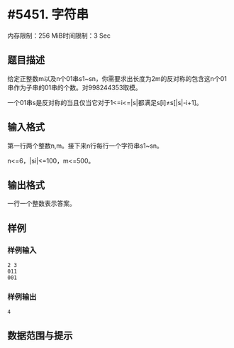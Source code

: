 # #5451. 字符串

内存限制：256 MiB时间限制：3 Sec

## 题目描述

给定正整数m以及n个01串s1~sn，你需要求出长度为2m的反对称的包含这n个01串作为子串的01串的个数。对998244353取模。

一个01串s是反对称的当且仅当它对于1<=i<=|s|都满足s[i]&ne;s[|s|-i+1]。

## 输入格式

第一行两个整数n,m。接下来n行每行一个字符串s1~sn。

n<=6，|si|<=100，m<=500。

## 输出格式

一行一个整数表示答案。

## 样例

### 样例输入

    
    2 3
    011
    001
    

### 样例输出

    
    4
    

## 数据范围与提示
